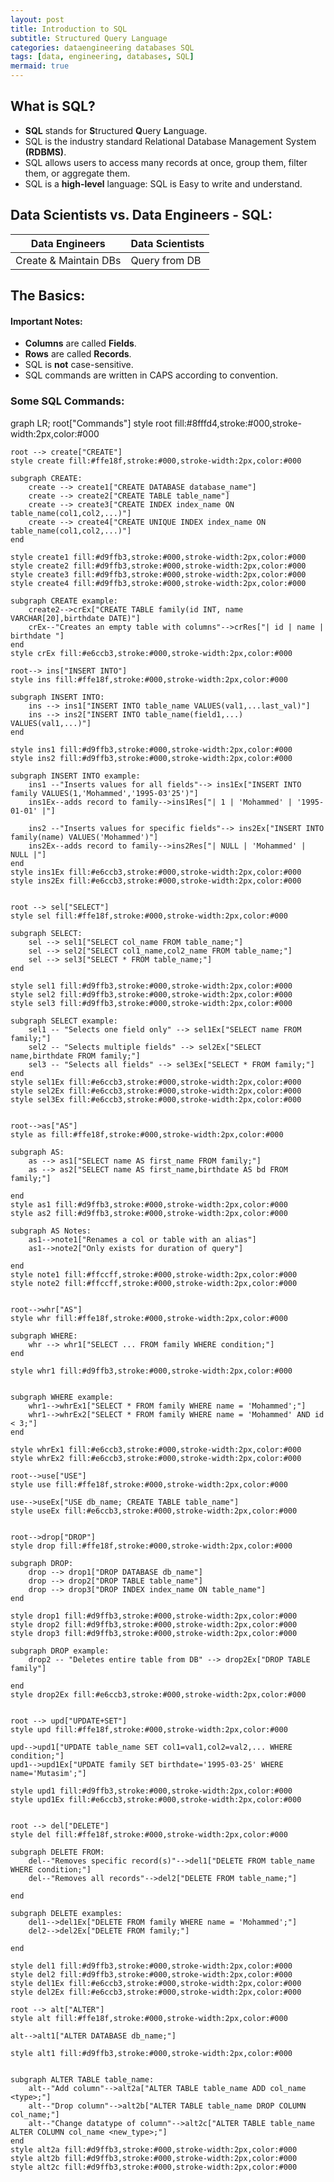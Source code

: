 ```yaml
---
layout: post
title: Introduction to SQL
subtitle: Structured Query Language
categories: dataengineering databases SQL
tags: [data, engineering, databases, SQL]
mermaid: true
---
```

## What is SQL?
- **SQL** stands for **S**tructured **Q**uery **L**anguage.
- SQL is the industry standard Relational Database Management System **(RDBMS)**.
- SQL allows users to access many records at once, group them, filter them, or aggregate them.
- SQL is a **high-level** language: SQL is Easy to write and understand.

## Data Scientists vs. Data Engineers - SQL:

| Data Engineers | Data Scientists |
|---|---|
| Create & Maintain DBs | Query from DB |

## The Basics:

#### Important Notes:
- **Columns** are called **Fields**.
- **Rows** are called **Records**.
- SQL is **not** case-sensitive.
- SQL commands are written in CAPS according to convention.

### Some SQL Commands:
<div class="mermaid">
graph LR;
    root["Commands"]
    style root fill:#8fffd4,stroke:#000,stroke-width:2px,color:#000

    
    root --> create["CREATE"]
    style create fill:#ffe18f,stroke:#000,stroke-width:2px,color:#000

    subgraph CREATE:
        create --> create1["CREATE DATABASE database_name"]
        create --> create2["CREATE TABLE table_name"]
        create --> create3["CREATE INDEX index_name ON table_name(col1,col2,...)"]
        create --> create4["CREATE UNIQUE INDEX index_name ON table_name(col1,col2,...)"]
    end
    
    style create1 fill:#d9ffb3,stroke:#000,stroke-width:2px,color:#000
    style create2 fill:#d9ffb3,stroke:#000,stroke-width:2px,color:#000
    style create3 fill:#d9ffb3,stroke:#000,stroke-width:2px,color:#000
    style create4 fill:#d9ffb3,stroke:#000,stroke-width:2px,color:#000

    subgraph CREATE example:
        create2-->crEx["CREATE TABLE family(id INT, name VARCHAR[20],birthdate DATE)"]
        crEx--"Creates an empty table with columns"-->crRes["| id | name | birthdate "]
    end
    style crEx fill:#e6ccb3,stroke:#000,stroke-width:2px,color:#000

    root--> ins["INSERT INTO"]
    style ins fill:#ffe18f,stroke:#000,stroke-width:2px,color:#000

    subgraph INSERT INTO:
        ins --> ins1["INSERT INTO table_name VALUES(val1,...last_val)"]
        ins --> ins2["INSERT INTO table_name(field1,...) VALUES(val1,...)"]
    end

    style ins1 fill:#d9ffb3,stroke:#000,stroke-width:2px,color:#000
    style ins2 fill:#d9ffb3,stroke:#000,stroke-width:2px,color:#000

    subgraph INSERT INTO example:
        ins1 --"Inserts values for all fields"--> ins1Ex["INSERT INTO family VALUES(1,'Mohammed','1995-03'25')"]
        ins1Ex--adds record to family-->ins1Res["| 1 | 'Mohammed' | '1995-01-01' |"]
        
        ins2 --"Inserts values for specific fields"--> ins2Ex["INSERT INTO family(name) VALUES('Mohammed')"]
        ins2Ex--adds record to family-->ins2Res["| NULL | 'Mohammed' | NULL |"]
    end
    style ins1Ex fill:#e6ccb3,stroke:#000,stroke-width:2px,color:#000
    style ins2Ex fill:#e6ccb3,stroke:#000,stroke-width:2px,color:#000


    root --> sel["SELECT"]
    style sel fill:#ffe18f,stroke:#000,stroke-width:2px,color:#000
    
    subgraph SELECT:
        sel --> sel1["SELECT col_name FROM table_name;"]
        sel --> sel2["SELECT col1_name,col2_name FROM table_name;"]
        sel --> sel3["SELECT * FROM table_name;"]
    end

    style sel1 fill:#d9ffb3,stroke:#000,stroke-width:2px,color:#000
    style sel2 fill:#d9ffb3,stroke:#000,stroke-width:2px,color:#000
    style sel3 fill:#d9ffb3,stroke:#000,stroke-width:2px,color:#000

    subgraph SELECT example:
        sel1 -- "Selects one field only" --> sel1Ex["SELECT name FROM family;"]
        sel2 -- "Selects multiple fields" --> sel2Ex["SELECT name,birthdate FROM family;"]
        sel3 -- "Selects all fields" --> sel3Ex["SELECT * FROM family;"]
    end
    style sel1Ex fill:#e6ccb3,stroke:#000,stroke-width:2px,color:#000
    style sel2Ex fill:#e6ccb3,stroke:#000,stroke-width:2px,color:#000
    style sel3Ex fill:#e6ccb3,stroke:#000,stroke-width:2px,color:#000


    root-->as["AS"]
    style as fill:#ffe18f,stroke:#000,stroke-width:2px,color:#000

    subgraph AS:
        as --> as1["SELECT name AS first_name FROM family;"]
        as --> as2["SELECT name AS first_name,birthdate AS bd FROM family;"]

    end
    style as1 fill:#d9ffb3,stroke:#000,stroke-width:2px,color:#000
    style as2 fill:#d9ffb3,stroke:#000,stroke-width:2px,color:#000
    
    subgraph AS Notes:
        as1-->note1["Renames a col or table with an alias"]
        as1-->note2["Only exists for duration of query"]
        
    end
    style note1 fill:#ffccff,stroke:#000,stroke-width:2px,color:#000
    style note2 fill:#ffccff,stroke:#000,stroke-width:2px,color:#000
    

    root-->whr["AS"]
    style whr fill:#ffe18f,stroke:#000,stroke-width:2px,color:#000

    subgraph WHERE:
        whr --> whr1["SELECT ... FROM family WHERE condition;"]
    end

    style whr1 fill:#d9ffb3,stroke:#000,stroke-width:2px,color:#000
    
    
    subgraph WHERE example:
        whr1-->whrEx1["SELECT * FROM family WHERE name = 'Mohammed';"]
        whr1-->whrEx2["SELECT * FROM family WHERE name = 'Mohammed' AND id < 3;"] 
    end

    style whrEx1 fill:#e6ccb3,stroke:#000,stroke-width:2px,color:#000
    style whrEx2 fill:#e6ccb3,stroke:#000,stroke-width:2px,color:#000
    
    root-->use["USE"]
    style use fill:#ffe18f,stroke:#000,stroke-width:2px,color:#000

    use-->useEx["USE db_name; CREATE TABLE table_name"]
    style useEx fill:#e6ccb3,stroke:#000,stroke-width:2px,color:#000


    root-->drop["DROP"]
    style drop fill:#ffe18f,stroke:#000,stroke-width:2px,color:#000
    
    subgraph DROP:
        drop --> drop1["DROP DATABASE db_name"]
        drop --> drop2["DROP TABLE table_name"]
        drop --> drop3["DROP INDEX index_name ON table_name"]
    end

    style drop1 fill:#d9ffb3,stroke:#000,stroke-width:2px,color:#000
    style drop2 fill:#d9ffb3,stroke:#000,stroke-width:2px,color:#000
    style drop3 fill:#d9ffb3,stroke:#000,stroke-width:2px,color:#000
    
    subgraph DROP example:
        drop2 -- "Deletes entire table from DB" --> drop2Ex["DROP TABLE family"]
    
    end
    style drop2Ex fill:#e6ccb3,stroke:#000,stroke-width:2px,color:#000
    

    root --> upd["UPDATE+SET"]
    style upd fill:#ffe18f,stroke:#000,stroke-width:2px,color:#000

    upd-->upd1["UPDATE table_name SET col1=val1,col2=val2,... WHERE condition;"]
    upd1-->upd1Ex["UPDATE family SET birthdate='1995-03-25' WHERE name='Mutasim';"]
    
    style upd1 fill:#d9ffb3,stroke:#000,stroke-width:2px,color:#000
    style upd1Ex fill:#e6ccb3,stroke:#000,stroke-width:2px,color:#000


    root --> del["DELETE"]
    style del fill:#ffe18f,stroke:#000,stroke-width:2px,color:#000

    subgraph DELETE FROM:
        del--"Removes specific record(s)"-->del1["DELETE FROM table_name WHERE condition;"]
        del--"Removes all records"-->del2["DELETE FROM table_name;"]
        
    end

    subgraph DELETE examples:
        del1-->del1Ex["DELETE FROM family WHERE name = 'Mohammed';"]
        del2-->del2Ex["DELETE FROM family;"]

    end

    style del1 fill:#d9ffb3,stroke:#000,stroke-width:2px,color:#000
    style del2 fill:#d9ffb3,stroke:#000,stroke-width:2px,color:#000
    style del1Ex fill:#e6ccb3,stroke:#000,stroke-width:2px,color:#000
    style del2Ex fill:#e6ccb3,stroke:#000,stroke-width:2px,color:#000

    root --> alt["ALTER"]
    style alt fill:#ffe18f,stroke:#000,stroke-width:2px,color:#000

    alt-->alt1["ALTER DATABASE db_name;"]
    
    style alt1 fill:#d9ffb3,stroke:#000,stroke-width:2px,color:#000
    

    subgraph ALTER TABLE table_name:
        alt--"Add column"-->alt2a["ALTER TABLE table_name ADD col_name <type>;"]
        alt--"Drop column"-->alt2b["ALTER TABLE table_name DROP COLUMN col_name;"]
        alt--"Change datatype of column"-->alt2c["ALTER TABLE table_name ALTER COLUMN col_name <new_type>;"]
    end
    style alt2a fill:#d9ffb3,stroke:#000,stroke-width:2px,color:#000
    style alt2b fill:#d9ffb3,stroke:#000,stroke-width:2px,color:#000
    style alt2c fill:#d9ffb3,stroke:#000,stroke-width:2px,color:#000

</div>


